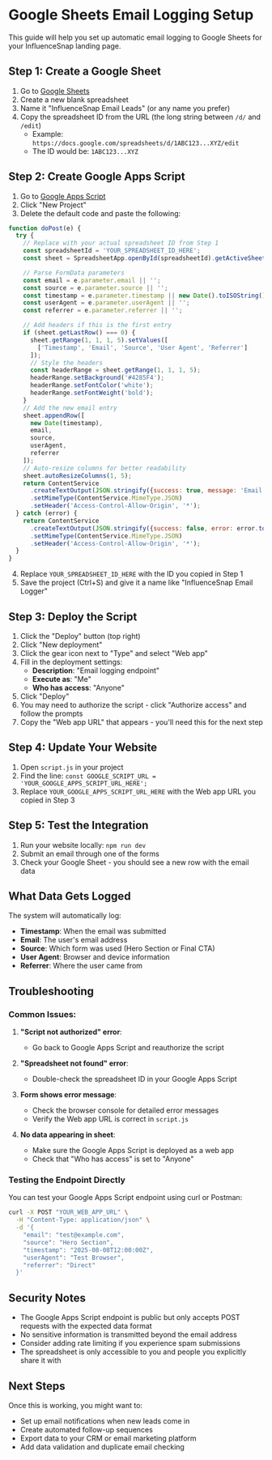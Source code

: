 # Google Sheets Email Logging Setup

This guide will help you set up automatic email logging to Google Sheets for your InfluenceSnap landing page.

## Step 1: Create a Google Sheet

1. Go to [Google Sheets](https://sheets.google.com/)
2. Create a new blank spreadsheet
3. Name it "InfluenceSnap Email Leads" (or any name you prefer)
4. Copy the spreadsheet ID from the URL (the long string between `/d/` and `/edit`)
   - Example: `https://docs.google.com/spreadsheets/d/1ABC123...XYZ/edit` 
   - The ID would be: `1ABC123...XYZ`

## Step 2: Create Google Apps Script

1. Go to [Google Apps Script](https://script.google.com/)
2. Click "New Project"
3. Delete the default code and paste the following:

```javascript
function doPost(e) {
  try {
    // Replace with your actual spreadsheet ID from Step 1
    const spreadsheetId = 'YOUR_SPREADSHEET_ID_HERE';
    const sheet = SpreadsheetApp.openById(spreadsheetId).getActiveSheet();

    // Parse FormData parameters
    const email = e.parameter.email || '';
    const source = e.parameter.source || '';
    const timestamp = e.parameter.timestamp || new Date().toISOString();
    const userAgent = e.parameter.userAgent || '';
    const referrer = e.parameter.referrer || '';

    // Add headers if this is the first entry
    if (sheet.getLastRow() === 0) {
      sheet.getRange(1, 1, 1, 5).setValues([
        ['Timestamp', 'Email', 'Source', 'User Agent', 'Referrer']
      ]);
      // Style the headers
      const headerRange = sheet.getRange(1, 1, 1, 5);
      headerRange.setBackground('#4285F4');
      headerRange.setFontColor('white');
      headerRange.setFontWeight('bold');
    }
    // Add the new email entry
    sheet.appendRow([
      new Date(timestamp),
      email,
      source,
      userAgent,
      referrer
    ]);
    // Auto-resize columns for better readability
    sheet.autoResizeColumns(1, 5);
    return ContentService
      .createTextOutput(JSON.stringify({success: true, message: 'Email logged successfully'}))
      .setMimeType(ContentService.MimeType.JSON)
      .setHeader('Access-Control-Allow-Origin', '*');
  } catch (error) {
    return ContentService
      .createTextOutput(JSON.stringify({success: false, error: error.toString()}))
      .setMimeType(ContentService.MimeType.JSON)
      .setHeader('Access-Control-Allow-Origin', '*');
  }
}
```

4. Replace `YOUR_SPREADSHEET_ID_HERE` with the ID you copied in Step 1
5. Save the project (Ctrl+S) and give it a name like "InfluenceSnap Email Logger"

## Step 3: Deploy the Script

1. Click the "Deploy" button (top right)
2. Click "New deployment"
3. Click the gear icon next to "Type" and select "Web app"
4. Fill in the deployment settings:
   - **Description**: "Email logging endpoint"
   - **Execute as**: "Me"
   - **Who has access**: "Anyone"
5. Click "Deploy"
6. You may need to authorize the script - click "Authorize access" and follow the prompts
7. Copy the "Web app URL" that appears - you'll need this for the next step

## Step 4: Update Your Website

1. Open `script.js` in your project
2. Find the line: `const GOOGLE_SCRIPT_URL = 'YOUR_GOOGLE_APPS_SCRIPT_URL_HERE';`
3. Replace `YOUR_GOOGLE_APPS_SCRIPT_URL_HERE` with the Web app URL you copied in Step 3

## Step 5: Test the Integration

1. Run your website locally: `npm run dev`
2. Submit an email through one of the forms
3. Check your Google Sheet - you should see a new row with the email data

## What Data Gets Logged

The system will automatically log:
- **Timestamp**: When the email was submitted
- **Email**: The user's email address
- **Source**: Which form was used (Hero Section or Final CTA)
- **User Agent**: Browser and device information
- **Referrer**: Where the user came from

## Troubleshooting

### Common Issues:

1. **"Script not authorized" error**: 
   - Go back to Google Apps Script and reauthorize the script

2. **"Spreadsheet not found" error**: 
   - Double-check the spreadsheet ID in your Google Apps Script

3. **Form shows error message**: 
   - Check the browser console for detailed error messages
   - Verify the Web app URL is correct in `script.js`

4. **No data appearing in sheet**: 
   - Make sure the Google Apps Script is deployed as a web app
   - Check that "Who has access" is set to "Anyone"

### Testing the Endpoint Directly

You can test your Google Apps Script endpoint using curl or Postman:

```bash
curl -X POST "YOUR_WEB_APP_URL" \
  -H "Content-Type: application/json" \
  -d '{
    "email": "test@example.com",
    "source": "Hero Section",
    "timestamp": "2025-08-08T12:00:00Z",
    "userAgent": "Test Browser",
    "referrer": "Direct"
  }'
```

## Security Notes

- The Google Apps Script endpoint is public but only accepts POST requests with the expected data format
- No sensitive information is transmitted beyond the email address
- Consider adding rate limiting if you experience spam submissions
- The spreadsheet is only accessible to you and people you explicitly share it with

## Next Steps

Once this is working, you might want to:
- Set up email notifications when new leads come in
- Create automated follow-up sequences
- Export data to your CRM or email marketing platform
- Add data validation and duplicate email checking
